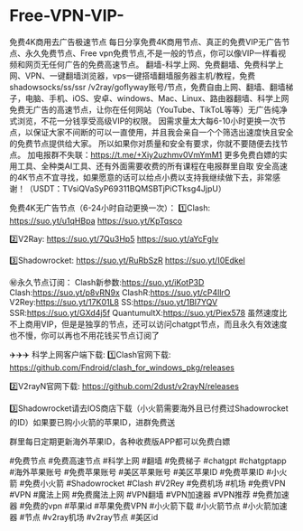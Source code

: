 # Free-VPN-VIP-
免费4K商用去广告极速节点
每日分享免费4K商用节点、真正的免费VIP无广告节点、永久免费节点、Free vpn免费节点,不是一般的节点，你可以像VIP一样看视频和网页无任何广告的免费高速节点。
翻墙-科学上网、免费翻墙、免费科学上网、VPN、一键翻墙浏览器，vps一键搭墙翻墙服务器主机/教程，免费shadowsocks/ss/ssr /v2ray/goflyway账号/节点，免费自由上网、翻墙、翻墙梯子，电脑、手机、iOS、安卓、windows、Mac、Linux、路由器翻墙、科学上网
免费无广告的高速节点，让你在任何网站（YouTube、TikToL等等）无广告纯净式浏览，不花一分钱享受高级VIP的权限。
因需求量太大每6-10小时更换一次节点，以保证大家不间断的可以一直使用，并且我会亲自一个个筛选出速度快且安全的免费节点提供给大家。
所以如果你对质量和安全有要求，你就不要随便去找节点。
加电报群不失联：https://t.me/+Xiy2uzhmv0VmYmM1
更多免费白嫖的实用工具、全种类AI工具、还有外面需要收费的所有课程在电报群里自取
安全高速的4K节点不宜寻找，如果愿意的话可以给点小费以支持我继续做下去，非常感谢！（USDT：TVsiQVaSyP69311BQMSBTjPiCTksg4JjpU）

免费4K无广告节点（6-24小时自动更换一次）：
1️⃣Clash: 
https://suo.yt/u1qHBpa
https://suo.yt/KpTqsco  

2️⃣V2Ray: 
https://suo.yt/7Qu3Hp5
https://suo.yt/aYcFgIv

3️⃣Shadowrocket: 
https://suo.yt/RuRbSzR
https://suo.yt/I0Edkel

㊙永久节点订阅：
Clash新参数:https://suo.yt/iKotP3D
Clash:https://suo.yt/p8vRN9x
ClashR:https://suo.yt/cP4llrO
V2Rey:https://suo.yt/17K01L8
SS:https://suo.yt/1BI7YQV
SSR:https://suo.yt/GXd4j5f
QuantumultX:https://suo.yt/Piex578
虽然速度比不上商用VIP，但是是独享的节点，还可以访问chatgpt节点，而且永久有效速度也不慢，你可以再也不用花钱买节点订阅了

✈️✈️✈️
科学上网客户端下载:
1️⃣Clash官网下载: 
https://github.com/Fndroid/clash_for_windows_pkg/releases

2️⃣V2rayN官网下载: 
https://github.com/2dust/v2rayN/releases

3️⃣Shadowrocket请去IOS商店下载（小火箭需要海外且已付费过Shadowrocket的ID）如果要已购小火箭的苹果ID，进群免费送

群里每日定期更新海外苹果ID，各种收费版APP都可以免费白嫖

#免费节点 #免费高速节点 #科学上网 #翻墙 #免费梯子 #chatgpt #chatgptapp #海外苹果账号 #免费苹果账号 #美区苹果账号  #美区苹果ID #免费苹果ID #小火箭 #免费小火箭 #Shadowrocket  #Clash #V2Rey  #免费机场 #机场 #免费VPN #VPN  #魔法上网 #免费魔法上网 #VPN翻墙 #VPN加速器 #VPN推荐 #免费加速器 #免费的vpn #苹果id #苹果免费VPN #小火箭下载 #小火箭节点 #小火箭加速器 #节点 #v2ray机场 #v2ray节点 #美区id 
